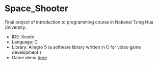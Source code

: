 # Space_Shooter
Final project of introduction to programming course in National Tsing Hua University.

- IDE: Xcode
- Language: C
- Library: Allegro 5 (a software library written in C for video game development.)
- Game demo [here]()
